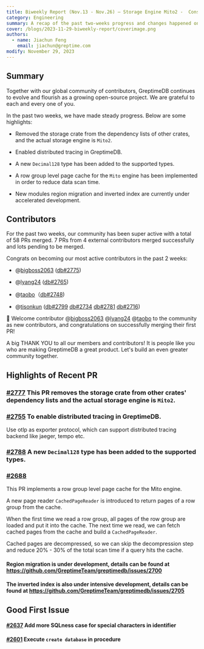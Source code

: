 ```yaml
---
title: Biweekly Report (Nov.13 - Nov.26) – Storage Engine Mito2 -  Constantly Evolving
category: Engineering
summary: A recap of the past two-weeks progress and changes happened on GreptimeDB.
cover: /blogs/2023-11-29-biweekly-report/coverimage.png
authors:
  - name: Jiachun Feng
    email: jiachun@greptime.com
modify: November 29, 2023
---
```


## Summary

Together with our global community of contributors, GreptimeDB continues to evolve and flourish as a growing open-source project. We are grateful to each and every one of you.

In the past two weeks, we have made steady progress. Below are some highlights:

- Removed the storage crate from the dependency lists of other crates, and the actual storage engine is `Mito2`.

- Enabled distributed tracing in GreptimeDB.

- A new `Decimal128` type has been added to the supported types.

- A row group level page cache for the `Mito` engine has been implemented in order to reduce data scan time.

- New modules region migration and inverted index are currently under accelerated development.

## Contributors

For the past two weeks, our community has been super active with a total of 58 PRs merged. 7 PRs from 4 external contributors merged successfully and lots pending to be merged.

Congrats on becoming our most active contributors in the past 2 weeks:

- @[bigboss2063](https://github.com/bigboss2063) ([db#2775](https://github.com/GreptimeTeam/greptimedb/pull/2775))

- @[lyang24](https://github.com/lyang24) ([db#2765](https://github.com/GreptimeTeam/greptimedb/pull/2765))

- @[taobo](https://github.com/realtaobo)（[db#2748](https://github.com/GreptimeTeam/greptimedb/pull/2748))

- @[tisonkun](https://github.com/tisonkun) ([db#2799](https://github.com/GreptimeTeam/greptimedb/pull/2799) [db#2734](https://github.com/GreptimeTeam/greptimedb/pull/2734) [db#2781](https://github.com/GreptimeTeam/greptimedb/pull/2781) [db#2716](https://github.com/GreptimeTeam/greptimedb/pull/2716))

👏  Welcome contributor @[bigboss2063](https://github.com/bigboss2063) @[lyang24](https://github.com/lyang24) @[taobo](https://github.com/realtaobo) to the community as new contributors, and congratulations on successfully merging their first PR!

A big THANK YOU to all our members and contributors! It is people like you who are making GreptimeDB a great product. Let's build an even greater community together.

## Highlights of Recent PR

### [#2777](https://github.com/GreptimeTeam/greptimedb/pull/2777)  This PR removes the storage crate from other crates' dependency lists and the actual storage engine is `Mito2`.

### [#2755](https://github.com/GreptimeTeam/greptimedb/pull/2755) To enable distributed tracing in GreptimeDB.
Use otlp as exporter protocol, which can support distributed tracing backend like jaeger, tempo etc.

### [#2788](https://github.com/GreptimeTeam/greptimedb/pull/2788) A new `Decimal128` type has been added to the supported types.

### [#2688](https://github.com/GreptimeTeam/greptimedb/pull/2688)
This PR implements a row group level page cache for the Mito engine.

A new page reader `CachedPageReader` is introduced to return pages of a row group from the cache.

When the first time we read a row group, all pages of the row group are loaded and put it into the cache. The next time we read, we can fetch cached pages from the cache and build a `CachedPageReader`.

Cached pages are decompressed, so we can skip the decompression step and reduce 20% - 30% of the total scan time if a query hits the cache.

#### Region migration is under development, details can be found at https://github.com/GreptimeTeam/greptimedb/issues/2700

#### The inverted index is also under intensive development, details can be found at https://github.com/GreptimeTeam/greptimedb/issues/2705

## Good First Issue

#### [#2637](https://github.com/GreptimeTeam/greptimedb/issues/2637) Add more SQLness case for special characters in identifier 

#### [#2601](https://github.com/GreptimeTeam/greptimedb/issues/2601) Execute `create database` in procedure
